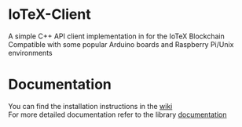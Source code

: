 # IoTeX-Client

A simple C++ API client implementation in for the IoTeX Blockchain  
Compatible with some popular Arduino boards and Raspberry Pi/Unix environments

# Documentation

You can find the installation instructions in the [wiki](https://github.com/iotexproject/arduino-sdk/wiki/Home)  
For more detailed documentation refer to the library [documentation](https://iotexproject.github.io/arduino-sdk)
